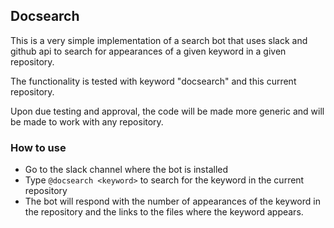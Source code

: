 ## Docsearch

This is a very simple implementation of a search bot that uses slack and github api to search for appearances of a given keyword in a given repository.

The functionality is tested with keyword "docsearch" and this current repository.

Upon due testing and approval, the code will be made more generic and will be made to work with any repository.

### How to use

- Go to the slack channel where the bot is installed
- Type `@docsearch <keyword>` to search for the keyword in the current repository
- The bot will respond with the number of appearances of the keyword in the repository and the links to the files where the keyword appears.
